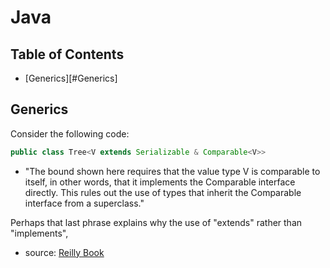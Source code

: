 # Java

## Table of Contents

- [Generics][#Generics]

## Generics

Consider the following code:

```java
public class Tree<V extends Serializable & Comparable<V>>
```

- "The bound shown here requires that the value type V is comparable to itself, in other words, that it implements the Comparable interface directly. This rules out the use of types that inherit the Comparable interface from a superclass."

Perhaps that last phrase explains why the use of "extends" rather than "implements",

- source: [Reilly Book](https://www.oreilly.com/library/view/java-in-a/0596007736/ch04s01.html#ftn.javanut5-CHP-4-FNOTE-4)

